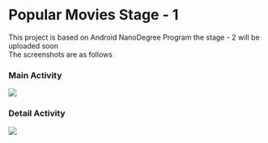 # Popular Movies Stage - 1<br>
This project is based on Android NanoDegree Program the stage - 2 will be uploaded soon<br>
The screenshots are as follows<br>
### Main Activity<br>
<img src="https://github.com/Horizon733/popular-movies-s-1/blob/master/PopularMovies/screenshots/s1.png"><br>
### Detail Activity<br>
<img src="screenshots/s2.jpg">
